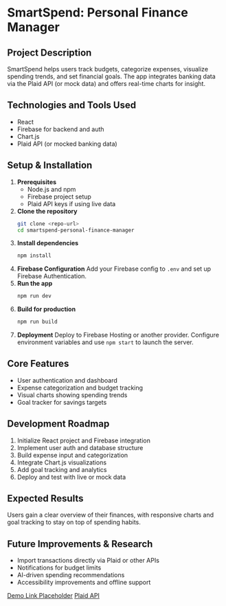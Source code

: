 # SmartSpend: Personal Finance Manager

## Project Description
SmartSpend helps users track budgets, categorize expenses, visualize spending trends, and set financial goals. The app integrates banking data via the Plaid API (or mock data) and offers real-time charts for insight.

## Technologies and Tools Used
- React
- Firebase for backend and auth
- Chart.js
- Plaid API (or mocked banking data)

## Setup & Installation
1. **Prerequisites**
   - Node.js and npm
   - Firebase project setup
   - Plaid API keys if using live data
2. **Clone the repository**
   ```bash
   git clone <repo-url>
   cd smartspend-personal-finance-manager
   ```
3. **Install dependencies**
   ```bash
   npm install
   ```
4. **Firebase Configuration**
   Add your Firebase config to `.env` and set up Firebase Authentication.
5. **Run the app**
   ```bash
   npm run dev
   ```
6. **Build for production**
   ```bash
   npm run build
   ```
7. **Deployment**
   Deploy to Firebase Hosting or another provider. Configure environment variables and use `npm start` to launch the server.

## Core Features
- User authentication and dashboard
- Expense categorization and budget tracking
- Visual charts showing spending trends
- Goal tracker for savings targets

## Development Roadmap
1. Initialize React project and Firebase integration
2. Implement user auth and database structure
3. Build expense input and categorization
4. Integrate Chart.js visualizations
5. Add goal tracking and analytics
6. Deploy and test with live or mock data

## Expected Results
Users gain a clear overview of their finances, with responsive charts and goal tracking to stay on top of spending habits.

## Future Improvements & Research
- Import transactions directly via Plaid or other APIs
- Notifications for budget limits
- AI-driven spending recommendations
- Accessibility improvements and offline support

[Demo Link Placeholder](https://example.com)
[Plaid API](https://plaid.com/docs/)
